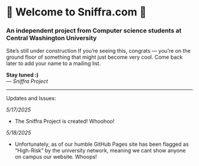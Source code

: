 # 🚧 Welcome to Sniffra.com 🚧  
### An independent project from Computer science students at Central Washington University

Site’s still under construction
If you’re seeing this, congrats — you’re on the ground floor of something that might just become very cool.
Come back later to add your name to a mailing list.

**Stay tuned :)**  
— *Sniffra Project*


---
Updates and Issues:

*5/17/2025*
- The Sniffra Project is created! Whoohoo!

*5/18/2025*
- Unfortunately, as of our humble GitHub Pages site has been flagged as “High-Risk” by the university network, meaning we cant show anyone on campus our website. Whoops!  


